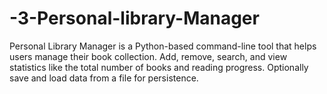 # -3-Personal-library-Manager
Personal Library Manager is a Python-based command-line tool that helps users manage their book collection. Add, remove, search, and view statistics like the total number of books and reading progress. Optionally save and load data from a file for persistence.
